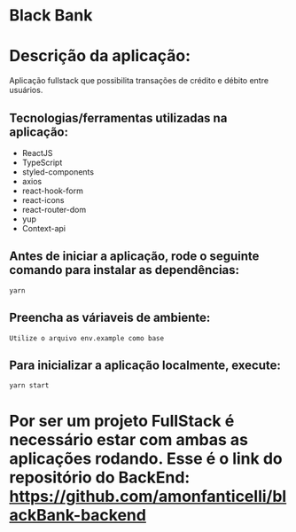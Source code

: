 # Black Bank

# Descrição da aplicação:

Aplicação fullstack que possibilita transações de crédito e débito entre usuários.

## Tecnologias/ferramentas utilizadas na aplicação:

- ReactJS
- TypeScript
- styled-components
- axios
- react-hook-form
- react-icons
- react-router-dom
- yup
- Context-api

## Antes de iniciar a aplicação, rode o seguinte comando para instalar as dependências:

`yarn`

## Preencha as váriaveis de ambiente:

`Utilize o arquivo env.example como base`

## Para inicializar a aplicação localmente, execute:

`yarn start`

# Por ser um projeto FullStack é necessário estar com ambas as aplicações rodando. Esse é o link do repositório do BackEnd: https://github.com/amonfanticelli/blackBank-backend
